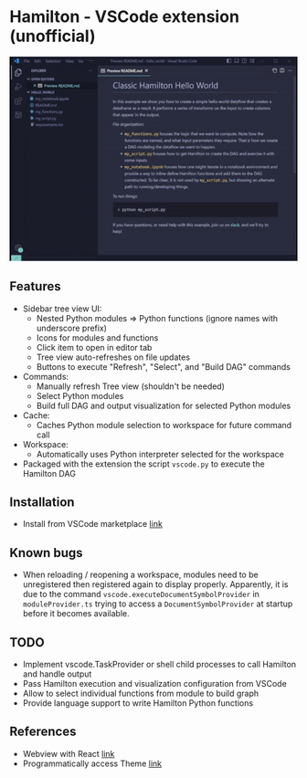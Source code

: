 # Hamilton - VSCode extension (unofficial)

![](./resources/demo.gif)

## Features
- Sidebar tree view UI:
  - Nested Python modules => Python functions (ignore names with underscore prefix)
  - Icons for modules and functions
  - Click item to open in editor tab
  - Tree view auto-refreshes on file updates
  - Buttons to execute "Refresh", "Select", and "Build DAG" commands
- Commands:
  - Manually refresh Tree view (shouldn't be needed)
  - Select Python modules
  - Build full DAG and output visualization for selected Python modules
- Cache:
  - Caches Python module selection to workspace for future command call
- Workspace:
  - Automatically uses Python interpreter selected for the workspace
- Packaged with the extension the script `vscode.py` to execute the Hamilton DAG


## Installation
- Install from VSCode marketplace [link](https://marketplace.visualstudio.com/items?itemName=ThierryJean.hamilton)

## Known bugs
- When reloading / reopening a workspace, modules need to be unregistered then registered again to display properly. Apparently, it is due to the command `vscode.executeDocumentSymbolProvider` in `moduleProvider.ts` trying to access a `DocumentSymbolProvider` at startup before it becomes available.

## TODO
- Implement vscode.TaskProvider or shell child processes to call Hamilton and handle output
- Pass Hamilton execution and visualization configuration  from VSCode
- Allow to select individual functions from module to build graph
- Provide language support to write Hamilton Python functions

## References
- Webview with React [link](https://github.com/microsoft/vscode-webview-ui-toolkit/blob/main/docs/getting-started.md)
- Programmatically access Theme [link](https://www.eliostruyf.com/code-driven-approach-theme-vscode-webview/)